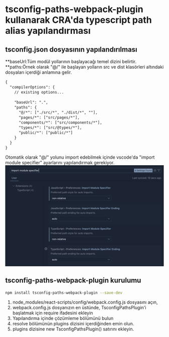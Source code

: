 # tsconfig-paths-webpack-plugin kullanarak CRA'da typescript path alias yapılandırması

## tsconfig.json dosyasının yapılandırılması

**baseUrl:Tüm modül yollarının başlayacağı temel dizini belirtir.
**paths:Örnek olarak "@/" ile başlayan yolların src ve dist klasörleri altındaki dosyaları içerdiği anlamına gelir.

```
{
  "compilerOptions": {
    // existing options...

    "baseUrl": ".",
    "paths": {
      "@/*": ["./src/*", "./dist/*", ""],
      "pages/*": ["src/pages/*"],
      "components/*": ["src/components/*"],
      "types/*": ["src/@types/*"],
      "public/*": ["public/*"]
    }
  }
}
```

Otomatik olarak "@/" yolunu import edebilmek içinde vscode'da
"import module specifier" ayarlarını yapılandırmak gerekiyor.
![noneRelative](public/non-relative.png)

## tsconfig-paths-webpack-plugin kurulumu

```bash
npm install tsconfig-paths-webpack-plugin --save-dev
```

1. node_modules/react-scripts/config/webpack.config.js dosyasını açın,
2. webpack.config.js dosyanızın en üstünde, TsconfigPathsPlugin'i başlatmak için require ifadesini ekleyin
3. Yapılandırma içinde çözümleme bölümünü bulun
4. resolve bölümünün plugins dizisini içerdiğinden emin olun.
5. plugins dizisine new TsconfigPathsPlugin() satırını ekleyin.
